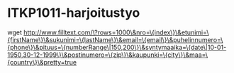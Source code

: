 # ITKP1011-harjoitustyo


wget http://www.filltext.com/\?rows=1000\&nro=\{index\}\&etunimi=\{firstName\}\&sukunimi=\{lastName\}\&email=\{email\}\&puhelinnumero=\{phone\}\&pituus=\{numberRange\|150,200\}\&syntymaaika=\{date\|10-01-1950,30-12-1999\}\&postinumero=\{zip\}\&kaupunki=\{city\}\&maa=\{country\}\&pretty=true


